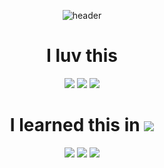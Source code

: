 <div align="center">
  
![header](https://capsule-render.vercel.app/api?type=soft&color=FF7F50&height=300&section=header&text=Larus-Harir&fontColor=ffffff&fontSize=60)
  
</div>

<h1 align="center">I luv this</h1>

<p align="center">
<img src="https://img.shields.io/badge/html5-E34F26?style=for-the-badge&logo=html5&logoColor=white">
<img src="https://img.shields.io/badge/css-1572B6?style=for-the-badge&logo=css3&logoColor=white">
<img src="https://img.shields.io/badge/jquery-0769AD?style=for-the-badge&logo=jquery&logoColor=white">
</p>

<h1 align="center">I learned this in <a href="http://intec.icehs.kr/"><img src="https://img.shields.io/badge/INMAGO-18268D?style=flat-square&logo=INMAGO&logoColor=white"></a></h1> 

<p align="center">
<img src="https://img.shields.io/badge/c-A8B9CC?style=for-the-badge&logo=c&logoColor=white">
<img src="https://img.shields.io/badge/java-007396?style=for-the-badge&logo=java&logoColor=white">
<img src="https://img.shields.io/badge/python-3776AB?style=for-the-badge&logo=python&logoColor=white">
</p>
